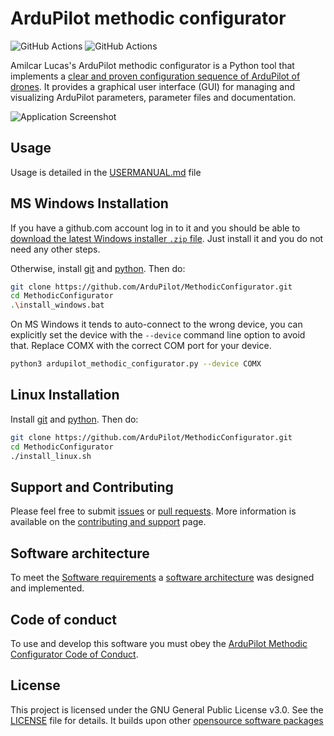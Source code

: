 # ArduPilot methodic configurator

![GitHub Actions](https://github.com/ardupilot/MethodicConfigurator/actions/workflows/windows_build.yml/badge.svg) ![GitHub Actions](https://github.com/ardupilot/MethodicConfigurator/actions/workflows/python-cleanliness.yml/badge.svg)

Amilcar Lucas's ArduPilot methodic configurator is a Python tool that implements a [clear and proven configuration sequence of ArduPilot of drones](https://discuss.ardupilot.org/t/how-to-methodically-tune-almost-any-multicopter-using-arducopter-4-4-x/110842/1).
It provides a graphical user interface (GUI) for managing and visualizing ArduPilot parameters, parameter files and documentation.

![Application Screenshot](images/App_screenshot1.png)

## Usage

Usage is detailed in the [USERMANUAL.md](USERMANUAL.md) file

## MS Windows Installation

If you have a github.com account log in to it and you should be able to [download the latest Windows installer `.zip` file](https://github.com/ArduPilot/MethodicConfigurator/releases/tag/latest). Just install it and you do not need any other steps.

Otherwise, install [git](https://git-scm.com/) and [python](https://www.python.org/downloads/). Then do:

```bash
git clone https://github.com/ArduPilot/MethodicConfigurator.git
cd MethodicConfigurator
.\install_windows.bat
```

On MS Windows it tends to auto-connect to the wrong device, you can explicitly set the device with the `--device` command line option to avoid that. Replace COMX with the correct COM port for your device.

```bash
python3 ardupilot_methodic_configurator.py --device COMX
```

## Linux Installation

Install [git](https://git-scm.com/) and [python](https://www.python.org/downloads/). Then do:

```bash
git clone https://github.com/ArduPilot/MethodicConfigurator.git
cd MethodicConfigurator
./install_linux.sh
```

## Support and Contributing

Please feel free to submit [issues](https://github.com/ArduPilot/MethodicConfigurator/issues) or [pull requests](https://github.com/ArduPilot/MethodicConfigurator/pulls). More information is available on the [contributing and support](CONTRIBUTING.md) page.

## Software architecture

To meet the [Software requirements](ARCHITECTURE.md#software-requirements) a [software architecture](ARCHITECTURE.md#the-software-architecture) was designed and implemented.

## Code of conduct

To use and develop this software you must obey the [ArduPilot Methodic Configurator Code of Conduct](CODE_OF_CONDUCT.md).

## License

This project is licensed under the GNU General Public License v3.0. See the [LICENSE](LICENSE) file for details.
It builds upon other [opensource software packages](credits/CREDITS.md)
